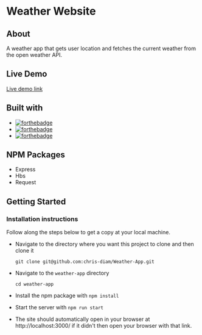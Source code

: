 # Weather Website

## About

A weather app that gets user location and fetches the current weather from the open weather API.

## Live Demo

[Live demo link](https://diam-weather-application.herokuapp.com/)

## Built with

- [![forthebadge](https://forthebadge.com/images/badges/made-with-javascript.svg)](https://forthebadge.com)
- [![forthebadge](https://forthebadge.com/images/badges/uses-html.svg)](https://forthebadge.com)
- [![forthebadge](https://forthebadge.com/images/badges/uses-css.svg)](https://forthebadge.com)

## NPM Packages
- Express
- Hbs
- Request

## Getting Started

### Installation instructions

Follow along the steps below to get a copy at your local machine.

- Navigate to the directory where you want this project to clone and then clone it

  ```
  git clone git@github.com:chris-diam/Weather-App.git
  ```
- Navigate to the `weather-app` directory


  ```
  cd weather-app
  ```

- Install the npm package with `npm install`
- Start the server with `npm run start`
- The site should automatically open in your browser at http://localhost:3000/ if it didn't then open your browser with that link.
